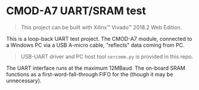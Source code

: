 # CMOD-A7 UART/SRAM test

> This project can be built with Xilinx&trade; Vivado&trade; 2018.2 Web Edition.

This is a loop-back UART test project. The CMOD-A7 module, connected to a Windows PC via a USB A-micro cable, "reflects" data coming from PC.

> USB-UART driver and PC host tool `sercomm.py` is provided in this repo.

The UART interface runs at the maximum 12MBaud. The on-board SRAM functions as a first-word-fall-through FIFO for the (though it may be unnecessary).